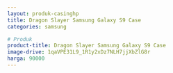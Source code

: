 ```yaml
---
layout: produk-casinghp
title: Dragon Slayer Samsung Galaxy S9 Case
categories: samsung

# Produk
product-title: Dragon Slayer Samsung Galaxy S9 Case
image-drive: 1qaVPE31L9_1R1y2xDz7NLH7jjXbZlG8r
harga: 90000
---
```

